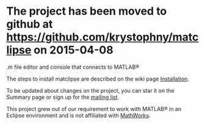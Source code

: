 # The project has been moved to github at https://github.com/krystophny/matclipse on 2015-04-08 #


.m file editor and console that connects to MATLAB®

The steps to install matclipse are described on the wiki page [Installation](Installation.md).

To be updated about changes on the project, you can star it on the Summary page or sign up for the [mailing list](http://groups.google.com/group/matclipse).

This project grew out of our requirement to work with MATLAB® in an Eclipse environment and is not affiliated with [MathWorks](http://www.mathworks.com/).